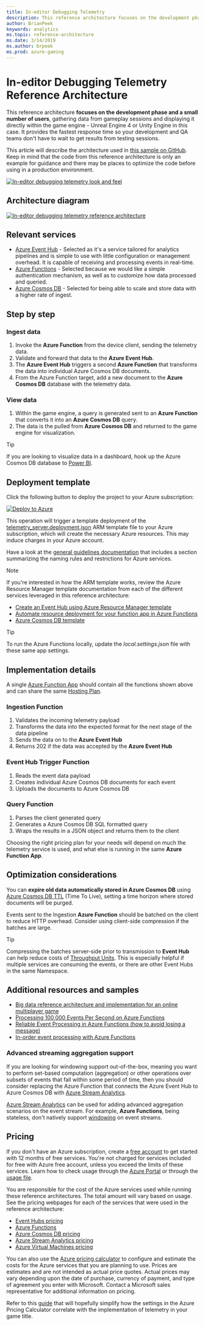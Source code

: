 ```yaml
---
title: In-editor Debugging Telemetry
description: This reference architecture focuses on the development phase and a small number of users, gathering data from gameplay sessions and displaying it directly within the game engine.
author: BrianPeek
keywords: analytics 
ms.topic: reference-architecture
ms.date: 3/14/2019
ms.author: brpeek
ms.prod: azure-gaming
---
```


# In-editor Debugging Telemetry Reference Architecture

This reference architecture **focuses on the development phase and a small number of users**, gathering data from gameplay sessions and displaying it directly within the game engine - Unreal Engine 4 or Unity Engine in this case. It provides the fastest response time so your development and QA teams don't have to wait to get results from testing sessions.

This article will describe the architecture used in [this sample on GitHub](https://github.com/Azure-Samples/gaming-in-editor-telemetry). Keep in mind that the code from this reference architecture is only an example for guidance and there may be places to optimize the code before using in a production environment.

[![In-editor debugging telemetry look and feel](media/analytics/analytics-in-editor-telemetry.png)](media/analytics/analytics-in-editor-telemetry.png)

## Architecture diagram

[![In-editor debugging telemetry reference architecture](media/analytics/analytics-in-editor-debugging-telemetry.png)](media/analytics/analytics-in-editor-debugging-telemetry.png)

## Relevant services

- [Azure Event Hub](https://azure.microsoft.com/services/event-hubs/) - Selected as it's a service tailored for analytics pipelines and is simple to use with little configuration or management overhead. It is capable of receiving and processing events in real-time.
- [Azure Functions](https://azure.microsoft.com/services/functions/) - Selected because we would like a simple authentication mechanism, as well as to customize how data processed and queried.  
- [Azure Cosmos DB](https://azure.microsoft.com/services/cosmos-db/) - Selected for being able to scale and store data with a higher rate of ingest.

## Step by step

### Ingest data

1. Invoke the **Azure Function** from the device client, sending the telemetry data.
2. Validate and forward that data to the **Azure Event Hub**.
3. The **Azure Event Hub** triggers a second **Azure Function** that transforms the data into individual Azure Cosmos DB documents.
4. From the Azure Function target, add a new document to the **Azure Cosmos DB** database with the telemetry data.

### View data

1. Within the game engine, a query is generated sent to an **Azure Function** that converts it into an **Azure Cosmos DB** query.
1. The data is the pulled from **Azure Cosmos DB** and returned to the game engine for visualization.

> [!TIP]
> If you are looking to visualize data in a dashboard, hook up the Azure Cosmos DB database to [Power BI](/azure/cosmos-db/powerbi-visualize).

## Deployment template

Click the following button to deploy the project to your Azure subscription:

[![Deploy to Azure](media/deploytoazure.svg)](https://aka.ms/arm-gaming-in-editor-telemetry)

This operation will trigger a template deployment of the [telemetry_server.deployment.json](https://github.com/Azure-Samples/gaming-in-editor-telemetry/blob/master/Deployment/telemetry_server.deployment.json) ARM template file to your Azure subscription, which will create the necessary Azure resources. This may induce charges in your Azure account.

Have a look at the [general guidelines documentation](./general-guidelines.md#naming-conventions) that includes a section summarizing the naming rules and restrictions for Azure services.

>[!NOTE]
> If you're interested in how the ARM template works, review the Azure Resource Manager template documentation from each of the different services leveraged in this reference architecture:
>
> - [Create an Event Hub using Azure Resource Manager template](/azure/event-hubs/event-hubs-resource-manager-namespace-event-hub)
> - [Automate resource deployment for your function app in Azure Functions](/azure/azure-functions/functions-infrastructure-as-code)
> - [Azure Cosmos DB template](/azure/templates/microsoft.documentdb/databaseaccounts)

>[!TIP]
> To run the Azure Functions locally, update the *local.settings.json* file with these same app settings.

## Implementation details

A single [Azure Function App](/azure/azure-functions/functions-create-first-azure-function) should contain all the functions shown above and can share the same [Hosting Plan](/azure/azure-functions/functions-scale).  

### Ingestion Function

1. Validates the incoming telemetry payload
1. Transforms the data into the expected format for the next stage of the data pipeline
1. Sends the data on to the **Azure Event Hub**
1. Returns 202 if the data was accepted by the **Azure Event Hub**

### Event Hub Trigger Function

1. Reads the event data payload
1. Creates individual Azure Cosmos DB documents for each event
1. Uploads the documents to Azure Cosmos DB

### Query Function

1. Parses the client generated query
1. Generates a Azure Cosmos DB SQL formatted query
1. Wraps the results in a JSON object and returns them to the client

Choosing the right pricing plan for your needs will depend on much the telemetry service is used, and what else is running in the same **Azure Function App**.

## Optimization considerations

You can **expire old data automatically stored in Azure Cosmos DB** using [Azure Cosmos DB TTL](/azure/cosmos-db/time-to-live) (Time To Live), setting a time horizon where stored documents will be purged.

Events sent to the Ingestion **Azure Function** should be batched on the client to reduce HTTP overhead.  Consider using client-side compression if the batches are large.
>[!TIP]
> Compressing the batches server-side prior to transmission to **Event Hub** can help reduce costs of [Throughput Units](/azure/event-hubs/event-hubs-faq#throughput-units).  This is especially helpful if multiple services are consuming the events, or there are other Event Hubs in the same Namespace.

## Additional resources and samples

- [Big data reference architecture and implementation for an online multiplayer game](https://github.com/dgkanatsios/GameAnalyticsEventHubFunctionsCosmosDatalake)
- [Processing 100,000 Events Per Second on Azure Functions](https://blogs.msdn.microsoft.com/appserviceteam/2017/09/19/processing-100000-events-per-second-on-azure-functions/)
- [Reliable Event Processing in Azure Functions (how to avoid losing a message)](https://hackernoon.com/reliable-event-processing-in-azure-functions-37054dc2d0fc)
- [In-order event processing with Azure Functions](https://medium.com/@jeffhollan/in-order-event-processing-with-azure-functions-bb661eb55428)

### Advanced streaming aggregation support

If you are looking for windowing support out-of-the-box, meaning you want to perform set-based computation (aggregation) or other operations over subsets of events that fall within some period of time, then you should consider replacing the Azure Function that connects the Azure Event Hub to Azure Cosmos DB with [Azure Stream Analytics](/stream-analytics-query/windowing-azure-stream-analytics).

[Azure Stream Analytics](/stream-analytics-query/windowing-azure-stream-analytics) can be used for adding advanced aggregation scenarios on the event stream.  For example, **Azure Functions**, being stateless, don't natively support [windowing](/azure/stream-analytics/stream-analytics-window-functions) on event streams.

## Pricing

If you don't have an Azure subscription, create a [free account](https://aka.ms/azfreegamedev) to get started with 12 months of free services. You're not charged for services included for free with Azure free account, unless you exceed the limits of these services. Learn how to check usage through the [Azure Portal](/azure/billing/billing-check-free-service-usage#check-usage-on-the-azure-portal) or through the [usage file](/azure/billing/billing-check-free-service-usage#check-usage-through-the-usage-file).

You are responsible for the cost of the Azure services used while running these reference architectures.  The total amount will vary based on usage. See the pricing webpages for each of the services that were used in the reference architecture:

- [Event Hubs pricing](https://azure.microsoft.com/pricing/details/event-hubs/)
- [Azure Functions](https://azure.microsoft.com/pricing/details/functions/)
- [Azure Cosmos DB pricing](https://azure.microsoft.com/pricing/details/cosmos-db/)
- [Azure Stream Analytics pricing](https://azure.microsoft.com/pricing/details/stream-analytics/)
- [Azure Virtual Machines pricing](https://azure.microsoft.com/pricing/details/virtual-machines)

You can also use the [Azure pricing calculator](https://azure.microsoft.com/pricing/calculator/) to configure and estimate the costs for the Azure services that you are planning to use. Prices are estimates and are not intended as actual price quotes. Actual prices may vary depending upon the date of purchase, currency of payment, and type of agreement you enter with Microsoft. Contact a Microsoft sales representative for additional information on pricing.

Refer to this [guide](https://github.com/Azure-Samples/gaming-in-editor-telemetry/blob/master/GTCost_Instructions.md) that will hopefully simplify how the settings in the Azure Pricing Calculator correlate with the implementation of telemetry in your game title.